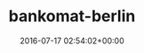 ---
title:		"bankomat-berlin"
mediatype:		"upload"
description:		"TBC"
date:		"2016-07-17 02:54:02+00:00"
album:		"city"
filename:		"bankomat-berlin.md"
series:		""
cl_public_id:		"city/bankomat-berlin"
cl_version:		1497000177
format:		"tiff"
bytes:		4815356
width:		2560
height:		1440
exposure_mode:		"Auto"
program:		"Aperture-priority AE"
aperture:		"2.8"
focal_length:		"24.0 mm"
iso:		"500"
shutter_speed:		"1/80"
metering:		"Center-weighted average"
flash:		"Off, Did not fire"
white_balance:		"Custom"
colour_temp:		"2950"
has_crop:		"true"
orientation:		"Horizontal (normal)"
camera_model:		"NIKON D800"
lens_info:		"24-70mm f/2.8"
artist:		"No artist info"
x_resolution:		"300"
y_resolution:		"300"
---